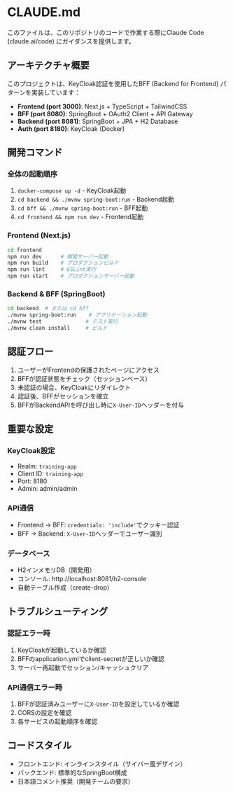 # CLAUDE.md

このファイルは、このリポジトリのコードで作業する際にClaude Code (claude.ai/code) にガイダンスを提供します。

## アーキテクチャ概要

このプロジェクトは、KeyCloak認証を使用したBFF (Backend for Frontend) パターンを実装しています：

- **Frontend (port 3000)**: Next.js + TypeScript + TailwindCSS
- **BFF (port 8080)**: SpringBoot + OAuth2 Client + API Gateway  
- **Backend (port 8081)**: SpringBoot + JPA + H2 Database
- **Auth (port 8180)**: KeyCloak (Docker)

## 開発コマンド

### 全体の起動順序
1. `docker-compose up -d` - KeyCloak起動
2. `cd backend && ./mvnw spring-boot:run` - Backend起動
3. `cd bff && ./mvnw spring-boot:run` - BFF起動  
4. `cd frontend && npm run dev` - Frontend起動

### Frontend (Next.js)
```bash
cd frontend
npm run dev      # 開発サーバー起動
npm run build    # プロダクションビルド
npm run lint     # ESLint実行
npm run start    # プロダクションサーバー起動
```

### Backend & BFF (SpringBoot)
```bash
cd backend  # または cd bff
./mvnw spring-boot:run    # アプリケーション起動
./mvnw test              # テスト実行
./mvnw clean install     # ビルド
```

## 認証フロー

1. ユーザーがFrontendの保護されたページにアクセス
2. BFFが認証状態をチェック（セッションベース）
3. 未認証の場合、KeyCloakにリダイレクト
4. 認証後、BFFがセッションを確立
5. BFFがBackendAPIを呼び出し時に`X-User-ID`ヘッダーを付与

## 重要な設定

### KeyCloak設定
- Realm: `training-app`
- Client ID: `training-app`
- Port: 8180
- Admin: admin/admin

### API通信
- Frontend → BFF: `credentials: 'include'`でクッキー認証
- BFF → Backend: `X-User-ID`ヘッダーでユーザー識別

### データベース
- H2インメモリDB（開発用）
- コンソール: http://localhost:8081/h2-console
- 自動テーブル作成（create-drop）

## トラブルシューティング

### 認証エラー時
1. KeyCloakが起動しているか確認
2. BFFのapplication.ymlでclient-secretが正しいか確認
3. サーバー再起動でセッション/キャッシュクリア

### API通信エラー時
1. BFFが認証済みユーザーに`X-User-ID`を設定しているか確認
2. CORSの設定を確認
3. 各サービスの起動順序を確認

## コードスタイル

- フロントエンド: インラインスタイル（サイバー風デザイン）
- バックエンド: 標準的なSpringBoot構成
- 日本語コメント推奨（開発チームの要求）